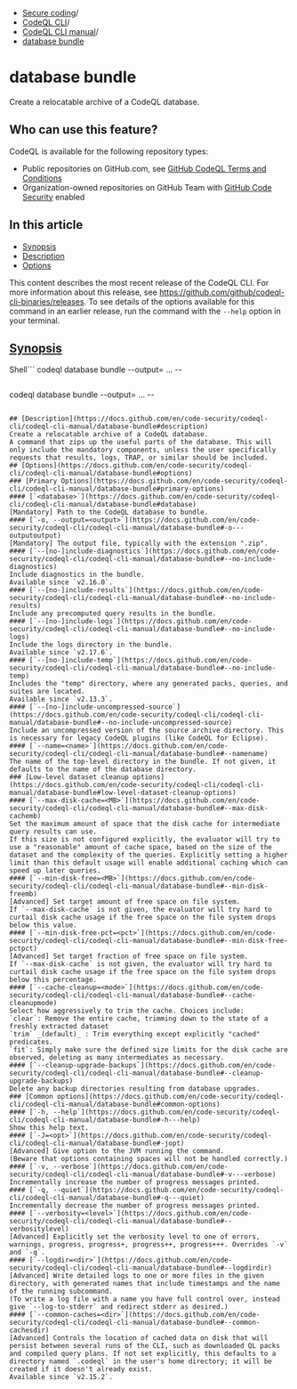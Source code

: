   * [Secure coding](https://docs.github.com/en/code-security "Secure coding")/
  * [CodeQL CLI](https://docs.github.com/en/code-security/codeql-cli "CodeQL CLI")/
  * [CodeQL CLI manual](https://docs.github.com/en/code-security/codeql-cli/codeql-cli-manual "CodeQL CLI manual")/
  * [database bundle](https://docs.github.com/en/code-security/codeql-cli/codeql-cli-manual/database-bundle "database bundle")


# database bundle
Create a relocatable archive of a CodeQL database.
## Who can use this feature?
CodeQL is available for the following repository types:
  * Public repositories on GitHub.com, see [GitHub CodeQL Terms and Conditions](https://github.com/github/codeql-cli-binaries/blob/main/LICENSE.md)
  * Organization-owned repositories on GitHub Team with [GitHub Code Security](https://docs.github.com/en/get-started/learning-about-github/about-github-advanced-security) enabled


## In this article
  * [Synopsis](https://docs.github.com/en/code-security/codeql-cli/codeql-cli-manual/database-bundle#synopsis)
  * [Description](https://docs.github.com/en/code-security/codeql-cli/codeql-cli-manual/database-bundle#description)
  * [Options](https://docs.github.com/en/code-security/codeql-cli/codeql-cli-manual/database-bundle#options)


This content describes the most recent release of the CodeQL CLI. For more information about this release, see <https://github.com/github/codeql-cli-binaries/releases>.
To see details of the options available for this command in an earlier release, run the command with the `--help` option in your terminal.
## [Synopsis](https://docs.github.com/en/code-security/codeql-cli/codeql-cli-manual/database-bundle#synopsis)
Shell```
codeql database bundle --output=<output> <options>... -- <database>

```
```
codeql database bundle --output=<output> <options>... -- <database>

```

## [Description](https://docs.github.com/en/code-security/codeql-cli/codeql-cli-manual/database-bundle#description)
Create a relocatable archive of a CodeQL database.
A command that zips up the useful parts of the database. This will only include the mandatory components, unless the user specifically requests that results, logs, TRAP, or similar should be included.
## [Options](https://docs.github.com/en/code-security/codeql-cli/codeql-cli-manual/database-bundle#options)
### [Primary Options](https://docs.github.com/en/code-security/codeql-cli/codeql-cli-manual/database-bundle#primary-options)
#### [`<database>`](https://docs.github.com/en/code-security/codeql-cli/codeql-cli-manual/database-bundle#database)
[Mandatory] Path to the CodeQL database to bundle.
#### [`-o, --output=<output>`](https://docs.github.com/en/code-security/codeql-cli/codeql-cli-manual/database-bundle#-o---outputoutput)
[Mandatory] The output file, typically with the extension ".zip".
#### [`--[no-]include-diagnostics`](https://docs.github.com/en/code-security/codeql-cli/codeql-cli-manual/database-bundle#--no-include-diagnostics)
Include diagnostics in the bundle.
Available since `v2.16.0`.
#### [`--[no-]include-results`](https://docs.github.com/en/code-security/codeql-cli/codeql-cli-manual/database-bundle#--no-include-results)
Include any precomputed query results in the bundle.
#### [`--[no-]include-logs`](https://docs.github.com/en/code-security/codeql-cli/codeql-cli-manual/database-bundle#--no-include-logs)
Include the logs directory in the bundle.
Available since `v2.17.6`.
#### [`--[no-]include-temp`](https://docs.github.com/en/code-security/codeql-cli/codeql-cli-manual/database-bundle#--no-include-temp)
Includes the "temp" directory, where any generated packs, queries, and suites are located.
Available since `v2.13.3`.
#### [`--[no-]include-uncompressed-source`](https://docs.github.com/en/code-security/codeql-cli/codeql-cli-manual/database-bundle#--no-include-uncompressed-source)
Include an uncompressed version of the source archive directory. This is necessary for legacy CodeQL plugins (like CodeQL for Eclipse).
#### [`--name=<name>`](https://docs.github.com/en/code-security/codeql-cli/codeql-cli-manual/database-bundle#--namename)
The name of the top-level directory in the bundle. If not given, it defaults to the name of the database directory.
### [Low-level dataset cleanup options](https://docs.github.com/en/code-security/codeql-cli/codeql-cli-manual/database-bundle#low-level-dataset-cleanup-options)
#### [`--max-disk-cache=<MB>`](https://docs.github.com/en/code-security/codeql-cli/codeql-cli-manual/database-bundle#--max-disk-cachemb)
Set the maximum amount of space that the disk cache for intermediate query results can use.
If this size is not configured explicitly, the evaluator will try to use a "reasonable" amount of cache space, based on the size of the dataset and the complexity of the queries. Explicitly setting a higher limit than this default usage will enable additional caching which can speed up later queries.
#### [`--min-disk-free=<MB>`](https://docs.github.com/en/code-security/codeql-cli/codeql-cli-manual/database-bundle#--min-disk-freemb)
[Advanced] Set target amount of free space on file system.
If `--max-disk-cache` is not given, the evaluator will try hard to curtail disk cache usage if the free space on the file system drops below this value.
#### [`--min-disk-free-pct=<pct>`](https://docs.github.com/en/code-security/codeql-cli/codeql-cli-manual/database-bundle#--min-disk-free-pctpct)
[Advanced] Set target fraction of free space on file system.
If `--max-disk-cache` is not given, the evaluator will try hard to curtail disk cache usage if the free space on the file system drops below this percentage.
#### [`--cache-cleanup=<mode>`](https://docs.github.com/en/code-security/codeql-cli/codeql-cli-manual/database-bundle#--cache-cleanupmode)
Select how aggressively to trim the cache. Choices include:
`clear`: Remove the entire cache, trimming down to the state of a freshly extracted dataset
`trim` _(default)_ : Trim everything except explicitly "cached" predicates.
`fit`: Simply make sure the defined size limits for the disk cache are observed, deleting as many intermediates as necessary.
#### [`--cleanup-upgrade-backups`](https://docs.github.com/en/code-security/codeql-cli/codeql-cli-manual/database-bundle#--cleanup-upgrade-backups)
Delete any backup directories resulting from database upgrades.
### [Common options](https://docs.github.com/en/code-security/codeql-cli/codeql-cli-manual/database-bundle#common-options)
#### [`-h, --help`](https://docs.github.com/en/code-security/codeql-cli/codeql-cli-manual/database-bundle#-h---help)
Show this help text.
#### [`-J=<opt>`](https://docs.github.com/en/code-security/codeql-cli/codeql-cli-manual/database-bundle#-jopt)
[Advanced] Give option to the JVM running the command.
(Beware that options containing spaces will not be handled correctly.)
#### [`-v, --verbose`](https://docs.github.com/en/code-security/codeql-cli/codeql-cli-manual/database-bundle#-v---verbose)
Incrementally increase the number of progress messages printed.
#### [`-q, --quiet`](https://docs.github.com/en/code-security/codeql-cli/codeql-cli-manual/database-bundle#-q---quiet)
Incrementally decrease the number of progress messages printed.
#### [`--verbosity=<level>`](https://docs.github.com/en/code-security/codeql-cli/codeql-cli-manual/database-bundle#--verbositylevel)
[Advanced] Explicitly set the verbosity level to one of errors, warnings, progress, progress+, progress++, progress+++. Overrides `-v` and `-q`.
#### [`--logdir=<dir>`](https://docs.github.com/en/code-security/codeql-cli/codeql-cli-manual/database-bundle#--logdirdir)
[Advanced] Write detailed logs to one or more files in the given directory, with generated names that include timestamps and the name of the running subcommand.
(To write a log file with a name you have full control over, instead give `--log-to-stderr` and redirect stderr as desired.)
#### [`--common-caches=<dir>`](https://docs.github.com/en/code-security/codeql-cli/codeql-cli-manual/database-bundle#--common-cachesdir)
[Advanced] Controls the location of cached data on disk that will persist between several runs of the CLI, such as downloaded QL packs and compiled query plans. If not set explicitly, this defaults to a directory named `.codeql` in the user's home directory; it will be created if it doesn't already exist.
Available since `v2.15.2`.
